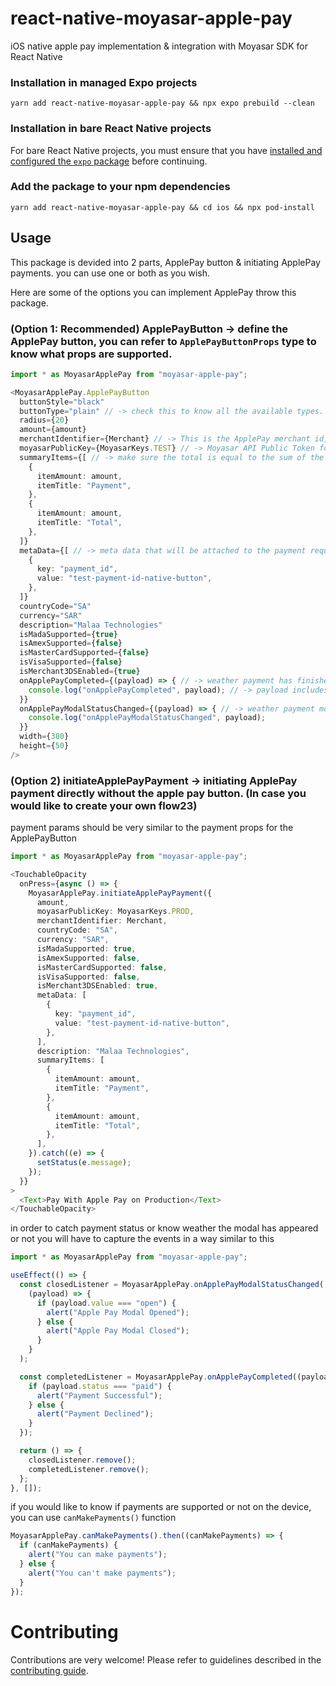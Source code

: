 # react-native-moyasar-apple-pay

iOS native apple pay implementation & integration with Moyasar SDK for React Native

### Installation in managed Expo projects

```
yarn add react-native-moyasar-apple-pay && npx expo prebuild --clean
```

### Installation in bare React Native projects

For bare React Native projects, you must ensure that you have [installed and configured the `expo` package](https://docs.expo.dev/bare/installing-expo-modules/) before continuing.


### Add the package to your npm dependencies

```
yarn add react-native-moyasar-apple-pay && cd ios && npx pod-install
```



## Usage

This package is devided into 2 parts, ApplePay button & initiating ApplePay payments. you can use one or both as you wish.

Here are some of the options you can implement ApplePay throw this package.



### (Option 1: Recommended) ApplePayButton -> define the ApplePay button, you can refer to `ApplePayButtonProps` type to know what props are supported.
```ts
import * as MoyasarApplePay from "moyasar-apple-pay";

<MoyasarApplePay.ApplePayButton
  buttonStyle="black"
  buttonType="plain" // -> check this to know all the available types. https://developer.apple.com/documentation/apple_pay_on_the_web/applepaybuttontype
  radius={20}
  amount={amount}
  merchantIdentifier={Merchant} // -> This is the ApplePay merchant id, you will have to issue one throw the apple developer account. Moyasar has a guide on how to issue it.  (https://docs.moyasar.com/apple-pay-using-developer-account)
  moyasarPublicKey={MoyasarKeys.TEST} // -> Moyasar API Public Token for ApplePay, you should get this from their dashboard
  summaryItems={[ // -> make sure the total is equal to the sum of the rest of the items.
    {
      itemAmount: amount,
      itemTitle: "Payment",
    },
    {
      itemAmount: amount,
      itemTitle: "Total",
    },
  ]}
  metaData={[ // -> meta data that will be attached to the payment request.
    {
      key: "payment_id",
      value: "test-payment-id-native-button",
    },
  ]}
  countryCode="SA"
  currency="SAR"
  description="Malaa Technologies"
  isMadaSupported={true}
  isAmexSupported={false}
  isMasterCardSupported={false}
  isVisaSupported={false}
  isMerchant3DSEnabled={true}
  onApplePayCompleted={(payload) => { // -> weather payment has finished processing
    console.log("onApplePayCompleted", payload); // -> payload includes status or error description
  }}
  onApplePayModalStatusChanged={(payload) => { // -> weather payment modal is open/close
    console.log("onApplePayModalStatusChanged", payload);
  }}
  width={380}
  height={50}
/>
```

### (Option 2) initiateApplePayPayment -> initiating ApplePay payment directly without the apple pay button. (In case you would like to create your own flow23)

payment params should be very similar to the payment props for the ApplePayButton
```ts
import * as MoyasarApplePay from "moyasar-apple-pay";

<TouchableOpacity
  onPress={async () => {
    MoyasarApplePay.initiateApplePayPayment({
      amount,
      moyasarPublicKey: MoyasarKeys.PROD,
      merchantIdentifier: Merchant,
      countryCode: "SA",
      currency: "SAR",
      isMadaSupported: true,
      isAmexSupported: false,
      isMasterCardSupported: false,
      isVisaSupported: false,
      isMerchant3DSEnabled: true,
      metaData: [
        {
          key: "payment_id",
          value: "test-payment-id-native-button",
        },
      ],
      description: "Malaa Technologies",
      summaryItems: [
        {
          itemAmount: amount,
          itemTitle: "Payment",
        },
        {
          itemAmount: amount,
          itemTitle: "Total",
        },
      ],
    }).catch((e) => {
      setStatus(e.message);
    });
  }}
>
  <Text>Pay With Apple Pay on Production</Text>
</TouchableOpacity>
```

in order to catch payment status or know weather the modal has appeared or not you will have to capture the events in a way similar to this

```ts
import * as MoyasarApplePay from "moyasar-apple-pay";

useEffect(() => {
  const closedListener = MoyasarApplePay.onApplePayModalStatusChanged(
    (payload) => {
      if (payload.value === "open") {
        alert("Apple Pay Modal Opened");
      } else {
        alert("Apple Pay Modal Closed");
      }
    }
  );

  const completedListener = MoyasarApplePay.onApplePayCompleted((payload) => {
    if (payload.status === "paid") {
      alert("Payment Successful");
    } else {
      alert("Payment Declined");
    }
  });

  return () => {
    closedListener.remove();
    completedListener.remove();
  };
}, []);
```

if you would like to know if payments are supported or not on the device, you can use `canMakePayments()` function

```ts
MoyasarApplePay.canMakePayments().then((canMakePayments) => {
  if (canMakePayments) {
    alert("You can make payments");
  } else {
    alert("You can't make payments");
  }
});
```



# Contributing

Contributions are very welcome! Please refer to guidelines described in the [contributing guide]( https://github.com/expo/expo#contributing).
